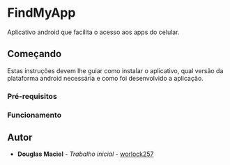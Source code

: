 # FindMyApp

Aplicativo android que facilita o acesso aos apps do celular.

## Começando

Estas instruções devem lhe guiar como instalar o aplicativo, qual versão da plataforma android necessária e como foi desenvolvido a aplicação.

### Pré-requisitos


### Funcionamento


## Autor

* **Douglas Maciel** - *Trabalho inicial* - [worlock257](https://github.com/worlock257)
